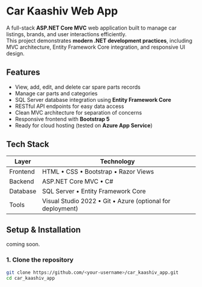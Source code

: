 # Car Kaashiv Web App

A full-stack **ASP.NET Core MVC** web application built to manage car listings, brands, and user interactions efficiently.  
This project demonstrates **modern .NET development practices**, including MVC architecture, Entity Framework Core integration, and responsive UI design.
## Features
- View, add, edit, and delete car spare parts records  
- Manage car parts and categories  
- SQL Server database integration using **Entity Framework Core**  
-  RESTful API endpoints for easy data access  
-  Clean MVC architecture for separation of concerns  
-  Responsive frontend with **Bootstrap 5**  
-  Ready for cloud hosting (tested on **Azure App Service**)  
## Tech Stack
| Layer | Technology |
|-------|-------------|
| Frontend | HTML • CSS • Bootstrap • Razor Views |
| Backend | ASP.NET Core MVC • C# |
| Database | SQL Server • Entity Framework Core |
| Tools | Visual Studio 2022 • Git • Azure (optional for deployment) |
## Setup & Installation
coming soon.
### 1. Clone the repository
```bash
git clone https://github.com/<your-username>/car_kaashiv_app.git
cd car_kaashiv_app
